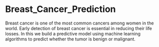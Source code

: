 # Breast_Cancer_Prediction
Breast cancer is one of the most common cancers among women in the world. Early detection of breast cancer is essential in reducing their life losses. In this we build a predictive model using machine learning algorithms to predict whether the tumor is benign or malignant. 
